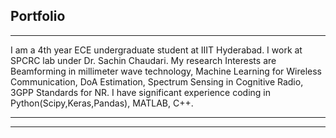 ## Portfolio

---

I am a 4th year ECE undergraduate student at IIIT Hyderabad. I work at SPCRC lab under Dr. Sachin Chaudari. My research Interests are Beamforming in millimeter wave technology, Machine Learning for Wireless Communication, DoA Estimation, Spectrum Sensing in Cognitive Radio, 3GPP Standards for NR. I have significant experience coding in Python(Scipy,Keras,Pandas), MATLAB, C++. 

---




---
